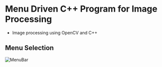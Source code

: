 # Menu Driven C++ Program for Image Processing
* Image processing using OpenCV and C++

## Menu Selection

![MenuBar](https://user-images.githubusercontent.com/23103980/55718142-de7f9c80-5a1c-11e9-8522-79a752905ff3.PNG)
